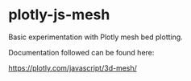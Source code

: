 # plotly-js-mesh

Basic experimentation with Plotly mesh bed plotting.

Documentation followed can be found here:

https://plotly.com/javascript/3d-mesh/

